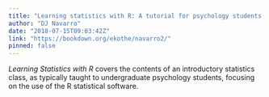 ```yaml
---
title: "Learning statistics with R: A tutorial for psychology students and other beginners. (Version 0.6.1)"
author: "DJ Navarro"
date: "2018-07-15T09:03:42Z"
link: "https://bookdown.org/ekothe/navarro2/"
pinned: false
---
```


<em>Learning Statistics with R</em> covers the contents of an introductory statistics class, as typically taught to undergraduate psychology students, focusing on the use of the R statistical software.
